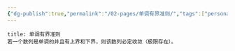 ```yaml
---
{"dg-publish":true,"permalink":"/02-pages/单调有界准则/","tags":["personal/blog","math/高等数学/极限"]}
---
```


```ad-info
title: 单调有界准则
若一个数列是单调的并且有上界和下界，则该数列必定收敛（极限存在）。
```